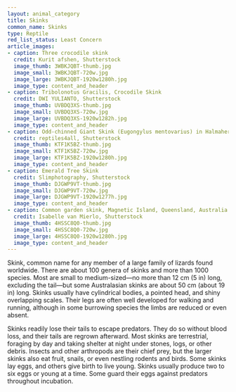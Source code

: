 ```yaml
---
layout: animal_category
title: Skinks
common_name: Skinks
type: Reptile
red_list_status: Least Concern
article_images:
- caption: Three crocodile skink
  credit: Kurit afshen, Shutterstock
  image_thumb: 3WBKJQBT-thumb.jpg
  image_small: 3WBKJQBT-720w.jpg
  image_large: 3WBKJQBT-1920w1280h.jpg
  image_type: content_and_header
- caption: Tribolonotus Gracilis, Crocodile Skink
  credit: DWI YULIANTO, Shutterstock
  image_thumb: UVBDQ3XS-thumb.jpg
  image_small: UVBDQ3XS-720w.jpg
  image_large: UVBDQ3XS-1920w1282h.jpg
  image_type: content_and_header
- caption: Odd-chinned Giant Skink (Eugongylus mentovarius) in Halmahera island, Indonesia.
  credit: reptiles4all, Shutterstock
  image_thumb: KTF1K5BZ-thumb.jpg
  image_small: KTF1K5BZ-720w.jpg
  image_large: KTF1K5BZ-1920w1280h.jpg
  image_type: content_and_header
- caption: Emerald Tree Skink
  credit: Slimphotography, Shutterstock
  image_thumb: DJGWP9VT-thumb.jpg
  image_small: DJGWP9VT-720w.jpg
  image_large: DJGWP9VT-1920w1277h.jpg
  image_type: content_and_header
- caption: Common garden skink, Magnetic Island, Queensland, Australia
  credit: Isabelle van Mierlo, Shutterstock
  image_thumb: 4HSSC8Q0-thumb.jpg
  image_small: 4HSSC8Q0-720w.jpg
  image_large: 4HSSC8Q0-1920w1280h.jpg
  image_type: content_and_header
---
```


Skink, common name for any member of a large family of lizards found worldwide. There are about 100 genera of skinks and more than 1000 species. Most are small to medium-sized—no more than 12 cm (5 in) long, excluding the tail—but some Australasian skinks are about 50 cm (about 19 in) long. Skinks usually have cylindrical bodies, a pointed head, and shiny overlapping scales. Their legs are often well developed for walking and running, although in some burrowing species the limbs are reduced or even absent.

Skinks readily lose their tails to escape predators. They do so without blood loss, and their tails are regrown afterward. Most skinks are terrestrial, foraging by day and taking shelter at night under stones, logs, or other debris. Insects and other arthropods are their chief prey, but the larger skinks also eat fruit, snails, or even nestling rodents and birds. Some skinks lay eggs, and others give birth to live young. Skinks usually produce two to six eggs or young at a time. Some guard their eggs against predators throughout incubation.